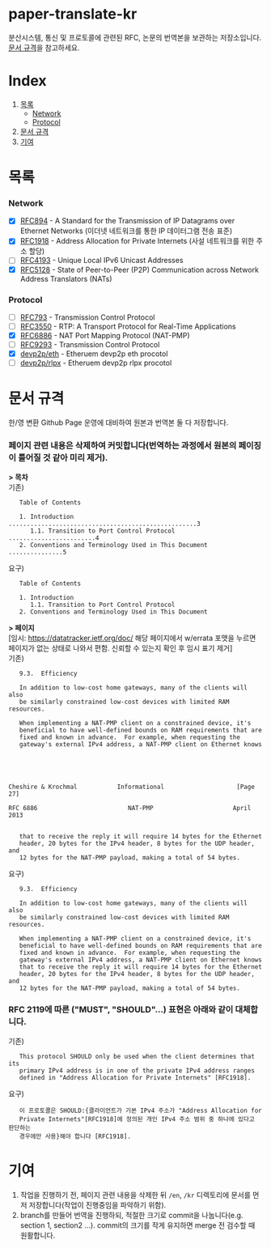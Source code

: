 # paper-translate-kr
분산시스템, 통신 및 프로토콜에 관련된 RFC, 논문의 번역본을 보관하는 저장소입니다. <br>
[문서 규격](https://github.com/protocol-diver/paper-translate-kr#%EB%AC%B8%EC%84%9C-%EA%B7%9C%EA%B2%A9)을 참고하세요.

# Index
1. [목록](https://github.com/protocol-diver/paper-translate-kr/blob/main/README.md#%EB%AA%A9%EB%A1%9D)
   - [Network](https://github.com/protocol-diver/paper-translate-kr#network)
   - [Protocol](https://github.com/protocol-diver/paper-translate-kr#protocol)
2. [문서 규격](https://github.com/protocol-diver/paper-translate-kr#%EB%AC%B8%EC%84%9C-%EA%B7%9C%EA%B2%A9)
3. [기여](https://github.com/protocol-diver/paper-translate-kr#%EA%B8%B0%EC%97%AC)

# 목록

### Network
   - [x] [RFC894](https://github.com/protocol-diver/rfc-translate-kr/blob/main/kr/rfc894.txt) - A Standard for the Transmission of IP Datagrams over Ethernet Networks (이더넷 네트워크를 통한 IP 데이터그램 전송 표준)
   - [x] [RFC1918](https://github.com/protocol-diver/rfc-translate-kr/blob/main/kr/rfc1918.txt) - Address Allocation for Private Internets (사설 네트워크를 위한 주소 할당)
   - [ ] [RFC4193](https://github.com/protocol-diver/rfc-translate-kr/blob/main/kr/rfc4193.txt) - Unique Local IPv6 Unicast Addresses
   - [x] [RFC5128](https://github.com/protocol-diver/rfc-translate-kr/blob/main/kr/rfc5128.txt) - State of Peer-to-Peer (P2P) Communication across Network Address Translators (NATs)

### Protocol
   - [ ] [RFC793](https://github.com/protocol-diver/rfc-translate-kr/blob/main/kr/rfc793.txt) - Transmission Control Protocol
   - [ ] [RFC3550](https://github.com/protocol-diver/rfc-translate-kr/blob/main/kr/rfc3550.txt) - RTP: A Transport Protocol for Real-Time Applications
   - [x] [RFC6886](https://github.com/protocol-diver/rfc-translate-kr/blob/main/kr/rfc6886.txt) - NAT Port Mapping Protocol (NAT-PMP)
   - [ ] [RFC9293]() - Transmission Control Protocol
   - [x] [devp2p/eth](https://github.com/protocol-diver/paper-translate-kr/blob/main/kr/devp2p/caps/eth.md) - Etheruem devp2p eth procotol
   - [ ] [devp2p/rlpx](https://github.com/protocol-diver/paper-translate-kr/blob/main/kr/devp2p/rlpx.md) - Etheruem devp2p rlpx procotol

# 문서 규격
한/영 변환 Github Page 운영에 대비하여 원본과 번역본 둘 다 저장합니다.

### 페이지 관련 내용은 삭제하여 커밋합니다(번역하는 과정에서 원본의 페이징이 틀어질 것 같아 미리 제거).

<b>> 목차</b><br>
기존)
```
   Table of Contents

   1. Introduction ....................................................3
      1.1. Transition to Port Control Protocol ........................4
   2. Conventions and Terminology Used in This Document ...............5
```
요구)
```
   Table of Contents

   1. Introduction
      1.1. Transition to Port Control Protocol
   2. Conventions and Terminology Used in This Document
```

<b>> 페이지</b><br>
[임시: https://datatracker.ietf.org/doc/ 해당 페이지에서 w/errata 포맷을 누르면 페이지가 없는 상태로 나와서 편함. 신뢰할 수 있는지 확인 후 임시 표기 제거]<br>
기존)
```
   9.3.  Efficiency

   In addition to low-cost home gateways, many of the clients will also
   be similarly constrained low-cost devices with limited RAM resources.

   When implementing a NAT-PMP client on a constrained device, it's
   beneficial to have well-defined bounds on RAM requirements that are
   fixed and known in advance.  For example, when requesting the
   gateway's external IPv4 address, a NAT-PMP client on Ethernet knows





Cheshire & Krochmal           Informational                    [Page 27]

RFC 6886                         NAT-PMP                      April 2013


   that to receive the reply it will require 14 bytes for the Ethernet
   header, 20 bytes for the IPv4 header, 8 bytes for the UDP header, and
   12 bytes for the NAT-PMP payload, making a total of 54 bytes.
```
요구)
```
   9.3.  Efficiency

   In addition to low-cost home gateways, many of the clients will also
   be similarly constrained low-cost devices with limited RAM resources.

   When implementing a NAT-PMP client on a constrained device, it's
   beneficial to have well-defined bounds on RAM requirements that are
   fixed and known in advance.  For example, when requesting the
   gateway's external IPv4 address, a NAT-PMP client on Ethernet knows
   that to receive the reply it will require 14 bytes for the Ethernet
   header, 20 bytes for the IPv4 header, 8 bytes for the UDP header, and
   12 bytes for the NAT-PMP payload, making a total of 54 bytes.
```


### RFC 2119에 따른 ("MUST", "SHOULD"...) 표현은 아래와 같이 대체합니다.
기존)
```
   This protocol SHOULD only be used when the client determines that its
   primary IPv4 address is in one of the private IPv4 address ranges
   defined in "Address Allocation for Private Internets" [RFC1918].
```
요구)
```
   이 프로토콜은 SHOULD:{클라이언트가 기본 IPv4 주소가 "Address Allocation for
   Private Internets"[RFC1918]에 정의된 개인 IPv4 주소 범위 중 하나에 있다고 판단하는
   경우에만 사용}해야 합니다 [RFC1918].
```
# 기여
1. 작업을 진행하기 전, 페이지 관련 내용을 삭제한 뒤 `/en`, `/kr` 디렉토리에 문서를 먼저 저장합니다(작업이 진행중임을 파악하기 위함).
2. branch를 만들어 번역을 진행하되, 적절한 크기로 commit을 나눕니다(e.g. section 1, section2 ...). commit의 크기를 작게 유지하면 merge 전 검수할 때 원활합니다. 

